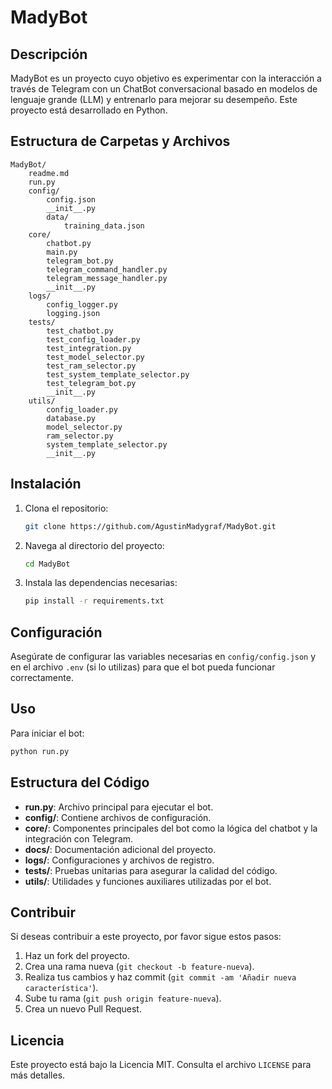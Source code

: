 # MadyBot

## Descripción
MadyBot es un proyecto cuyo objetivo es experimentar con la interacción a través de Telegram con un ChatBot conversacional basado en modelos de lenguaje grande (LLM) y entrenarlo para mejorar su desempeño. Este proyecto está desarrollado en Python.

## Estructura de Carpetas y Archivos

```plaintext
MadyBot/
    readme.md
    run.py
    config/
        config.json
        __init__.py
        data/
            training_data.json
    core/
        chatbot.py
        main.py
        telegram_bot.py
        telegram_command_handler.py
        telegram_message_handler.py
        __init__.py
    logs/
        config_logger.py
        logging.json
    tests/
        test_chatbot.py
        test_config_loader.py
        test_integration.py
        test_model_selector.py
        test_ram_selector.py
        test_system_template_selector.py
        test_telegram_bot.py
        __init__.py
    utils/
        config_loader.py
        database.py
        model_selector.py
        ram_selector.py
        system_template_selector.py
        __init__.py
```

## Instalación
1. Clona el repositorio:
    ```bash
    git clone https://github.com/AgustinMadygraf/MadyBot.git
    ```
2. Navega al directorio del proyecto:
    ```bash
    cd MadyBot
    ```
3. Instala las dependencias necesarias:
    ```bash
    pip install -r requirements.txt
    ```

## Configuración
Asegúrate de configurar las variables necesarias en `config/config.json` y en el archivo `.env` (si lo utilizas) para que el bot pueda funcionar correctamente.

## Uso
Para iniciar el bot:
```bash
python run.py
```

## Estructura del Código
- **run.py**: Archivo principal para ejecutar el bot.
- **config/**: Contiene archivos de configuración.
- **core/**: Componentes principales del bot como la lógica del chatbot y la integración con Telegram.
- **docs/**: Documentación adicional del proyecto.
- **logs/**: Configuraciones y archivos de registro.
- **tests/**: Pruebas unitarias para asegurar la calidad del código.
- **utils/**: Utilidades y funciones auxiliares utilizadas por el bot.

## Contribuir
Si deseas contribuir a este proyecto, por favor sigue estos pasos:
1. Haz un fork del proyecto.
2. Crea una rama nueva (`git checkout -b feature-nueva`).
3. Realiza tus cambios y haz commit (`git commit -am 'Añadir nueva característica'`).
4. Sube tu rama (`git push origin feature-nueva`).
5. Crea un nuevo Pull Request.

## Licencia
Este proyecto está bajo la Licencia MIT. Consulta el archivo `LICENSE` para más detalles.